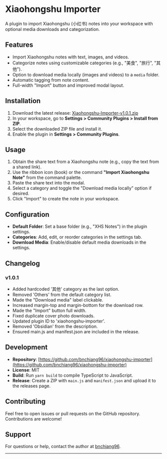 # Xiaohongshu Importer

A plugin to import Xiaohongshu (小红书) notes into your workspace with optional media downloads and categorization.

## Features
- Import Xiaohongshu notes with text, images, and videos.
- Categorize notes using customizable categories (e.g., "美食", "旅行", "其他").
- Option to download media locally (images and videos) to a `media` folder.
- Automatic tagging from note content.
- Full-width "Import" button and improved modal layout.

## Installation
1. Download the latest release: [Xiaohongshu-Importer-v1.0.1.zip](https://github.com/bnchiang96/xiaohongshu-importer/releases/download/1.0.1/Xiaohongshu-Importer-v1.0.1.zip)
2. In your workspace, go to **Settings > Community Plugins > Install from ZIP**.
3. Select the downloaded ZIP file and install it.
4. Enable the plugin in **Settings > Community Plugins**.

## Usage
1. Obtain the share text from a Xiaohongshu note (e.g., copy the text from a shared link).
2. Use the ribbon icon (book) or the command **"Import Xiaohongshu Note"** from the command palette.
3. Paste the share text into the modal.
4. Select a category and toggle the "Download media locally" option if desired.
5. Click "Import" to create the note in your workspace.

## Configuration
- **Default Folder**: Set a base folder (e.g., "XHS Notes") in the plugin settings.
- **Categories**: Add, edit, or reorder categories in the settings tab.
- **Download Media**: Enable/disable default media downloads in the settings.

## Changelog
### v1.0.1
- Added hardcoded '其他' category as the last option.
- Removed 'Others' from the default category list.
- Made the "Download media" label clickable.
- Increased margin-top and margin-bottom for the download row.
- Made the "Import" button full width.
- Fixed duplicate cover photo downloads.
- Updated plugin ID to 'xiaohongshu-importer'.
- Removed 'Obsidian' from the description.
- Ensured main.js and manifest.json are included in the release.

## Development
- **Repository**: [https://github.com/bnchiang96/xiaohongshu-importer](https://github.com/bnchiang96/xiaohongshu-importer)
- **License**: MIT
- **Build**: Run `yarn build` to compile TypeScript to JavaScript.
- **Release**: Create a ZIP with `main.js` and `manifest.json` and upload it to the releases page.

## Contributing
Feel free to open issues or pull requests on the GitHub repository. Contributions are welcome!

## Support
For questions or help, contact the author at [bnchiang96](https://github.com/bnchiang96).

---
